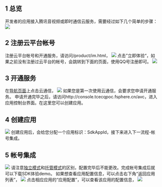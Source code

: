 ## 1 总览

开发者的应用接入腾讯音视频或即时通信云服务，需要经过如下几个简单的步骤：
![](http://imgcache.tcecqpoc.fsphere.cn/image/mccdn.qcloud.com/static/img/351df837efa163b8a10265160cb22ea3/image.png)

## 2 注册云平台帐号

注册云平台帐号和开通服务，请访问/product/im.html，
![](http://imgcache.tcecqpoc.fsphere.cn/image/mccdn.qcloud.com/static/img/6dba2631790f20ba96ba1b2fc3609712/image.png)
点击”立即体验“，如果之前没有注册过云平台的帐号，会跳转到下面的页面，使用QQ号注册即可。
![](http://imgcache.tcecqpoc.fsphere.cn/image/mccdn.qcloud.com/static/img/c5e72699af4fa960300e8ac019bfba5e/image.jpg)

## 3 开通服务

在[导航页面](/)上点击云通信，
![](https:http://imgcache.tcecqpoc.fsphere.cn/image/mccdn.qcloud.com/static/img/e4cf37e4735f5e656d7d2598147ea42d/image.jpg)
如果您是第一次使用云通信，会要求您申请开通服务。
申请开通完毕之后，请访问http://console.tcecqpoc.fsphere.cn/avc，进入应用控制台界面。在这里您可以创建应用。

## 4 创建应用

![](https:http://imgcache.tcecqpoc.fsphere.cn/image/mccdn.qcloud.com/static/img/e4cf37e4735f5e656d7d2598147ea42d/image.jpg)
创建应用后，会给您分配一个应用标识：SdkAppId，接下来进入下一流程-帐号集成。

## 5 帐号集成

![](http://imgcache.tcecqpoc.fsphere.cn/image/mccdn.qcloud.com/static/img/c53e3ec321e8022e3ce54068dc464ef3/image.jpg)
请注意[独立模式](/doc/product/269/独立模式)和[托管模式](/doc/product/269/托管模式)的区别，配置完毕后不能更改。完成帐号集成后就可以下载SDK体验demo。
如果想查看应用配置信息，可以点击右下角“返回应用列表”，
![](http://imgcache.tcecqpoc.fsphere.cn/image/mccdn.qcloud.com/static/img/8c6f71e7be44906c0337f067c80cd7b0/image.png)
点击相应应用的“应用配置”，可以查看该应用的配置信息，
![](http://imgcache.tcecqpoc.fsphere.cn/image/mccdn.qcloud.com/static/img/af9a02329bebfe365f14c423ca185d6d/image.jpg)